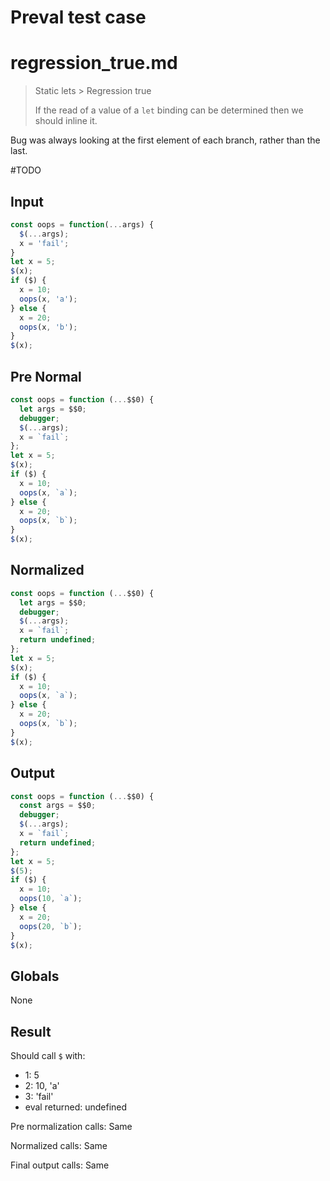 # Preval test case

# regression_true.md

> Static lets > Regression true
>
> If the read of a value of a `let` binding can be determined then we should inline it.

Bug was always looking at the first element of each branch, rather than the last.

#TODO

## Input

`````js filename=intro
const oops = function(...args) {
  $(...args);
  x = 'fail';
}
let x = 5;
$(x);
if ($) {
  x = 10;
  oops(x, 'a');
} else {
  x = 20;
  oops(x, 'b');
}
$(x);
`````

## Pre Normal

`````js filename=intro
const oops = function (...$$0) {
  let args = $$0;
  debugger;
  $(...args);
  x = `fail`;
};
let x = 5;
$(x);
if ($) {
  x = 10;
  oops(x, `a`);
} else {
  x = 20;
  oops(x, `b`);
}
$(x);
`````

## Normalized

`````js filename=intro
const oops = function (...$$0) {
  let args = $$0;
  debugger;
  $(...args);
  x = `fail`;
  return undefined;
};
let x = 5;
$(x);
if ($) {
  x = 10;
  oops(x, `a`);
} else {
  x = 20;
  oops(x, `b`);
}
$(x);
`````

## Output

`````js filename=intro
const oops = function (...$$0) {
  const args = $$0;
  debugger;
  $(...args);
  x = `fail`;
  return undefined;
};
let x = 5;
$(5);
if ($) {
  x = 10;
  oops(10, `a`);
} else {
  x = 20;
  oops(20, `b`);
}
$(x);
`````

## Globals

None

## Result

Should call `$` with:
 - 1: 5
 - 2: 10, 'a'
 - 3: 'fail'
 - eval returned: undefined

Pre normalization calls: Same

Normalized calls: Same

Final output calls: Same
